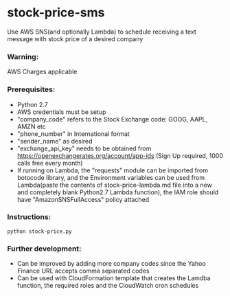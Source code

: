 # stock-price-sms
Use AWS SNS(and optionally Lambda) to schedule receiving a text message with stock price of a desired company

### Warning:
AWS Charges applicable

### Prerequisites:

 - Python 2.7
 - AWS credentials must be setup
 - "company_code" refers to the Stock Exchange code: GOOG, AAPL, AMZN etc
 - "phone_number" in International format
 - "sender_name" as desired
 - "exchange_api_key" needs to be obtained from https://openexchangerates.org/account/app-ids (Sign Up required, 1000 calls free every month)
 - If running on Lambda, the "requests" module can be imported from botocode library, and the Environment variables can be used from Lambda(paste the contents of stock-price-lambda.md file into a new and completely blank Python2.7 Lambda function), the IAM role should have "AmazonSNSFullAccess" policy attached
 
 
### Instructions:

```
python stock-price.py
```

### Further development:

- Can be improved by adding more company codes since the Yahoo Finance URL accepts comma separated codes
- Can be used with CloudFormation template that creates the Lamdba function, the required roles and the CloudWatch cron schedules
